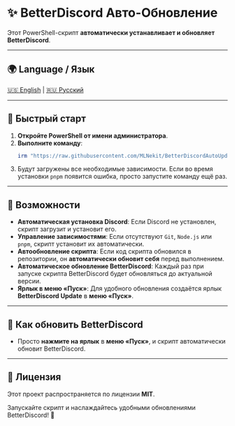 # ✨ BetterDiscord Авто-Обновление

Этот PowerShell-скрипт **автоматически устанавливает и обновляет BetterDiscord**.

---

## 🌍 Language / Язык

[🇺🇸 English](https://github.com/MLNekit/BetterDiscordAutoUpdater/blob/main/README.md) | [🇷🇺 Русский](https://github.com/MLNekit/BetterDiscordAutoUpdater/blob/main/README_RU.md)  

---

## 🚀 Быстрый старт

1. **Откройте PowerShell от имени администратора**.
2. **Выполните команду**:
   ```powershell
   irm "https://raw.githubusercontent.com/MLNekit/BetterDiscordAutoUpdater/main/BetterDiscordUpdate.ps1" | iex
   ```
3. Будут загружены все необходимые зависимости. Если во время установки `pnpm` появится ошибка, просто запустите команду ещё раз.

---

## 🔧 Возможности

- **Автоматическая установка Discord**: Если Discord не установлен, скрипт загрузит и установит его.
- **Управление зависимостями**: Если отсутствуют `Git`, `Node.js` или `pnpm`, скрипт установит их автоматически.
- **Автообновление скрипта**: Если код скрипта обновился в репозитории, он **автоматически обновит себя** перед выполнением.
- **Автоматическое обновление BetterDiscord**: Каждый раз при запуске скрипта BetterDiscord будет обновляться до актуальной версии.
- **Ярлык в меню «Пуск»**: Для удобного обновления создаётся ярлык **BetterDiscord Update** в **меню «Пуск»**.

---

## 🔄 Как обновить BetterDiscord

- Просто **нажмите на ярлык** в **меню «Пуск»**, и скрипт автоматически обновит BetterDiscord.

---

## 📄 Лицензия

Этот проект распространяется по лицензии **MIT**.

Запускайте скрипт и наслаждайтесь удобными обновлениями BetterDiscord! 🚀

